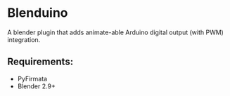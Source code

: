 # Blenduino
A blender plugin that adds animate-able Arduino digital output (with PWM) integration.

## Requirements:
- PyFirmata
- Blender 2.9+

